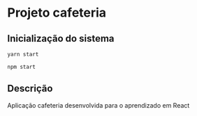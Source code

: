 # Projeto cafeteria

<h2>Inicialização do sistema</h2>

```bash
yarn start
```

```bash
npm start
```

<h2>Descrição</h2>

<p>Aplicação cafeteria desenvolvida para o aprendizado em React</p>